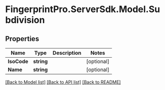 # FingerprintPro.ServerSdk.Model.Subdivision
## Properties

Name | Type | Description | Notes
------------ | ------------- | ------------- | -------------
**IsoCode** | **string** |  | [optional] 
**Name** | **string** |  | [optional] 

[[Back to Model list]](../README.md#documentation-for-models) [[Back to API list]](../README.md#documentation-for-api-endpoints) [[Back to README]](../README.md)

